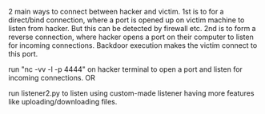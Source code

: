2 main ways to connect between hacker and victim. 1st is to for a direct/bind
connection, where a port is opened up on victim machine to listen from hacker.
But this can be detected by firewall etc. 2nd is to form a reverse connection,
where hacker opens a port on their computer to listen for incoming connections.
Backdoor execution makes the victim connect to this port.

run "nc -vv -l -p 4444" on hacker terminal to open a port and listen for 
incoming connections. OR 

run listener2.py to listen using custom-made listener having more features like 
uploading/downloading files.